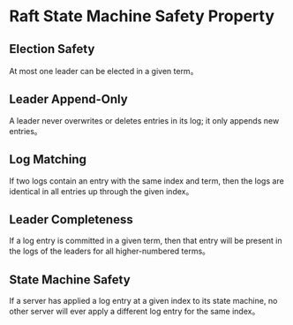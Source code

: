 # Raft State Machine Safety Property
## Election Safety
At most one leader can be elected in a given term。
## Leader Append-Only
A leader never overwrites or deletes entries in its log; it only appends new entries。
## Log Matching
If two logs contain an entry with the same index and term, then the logs are identical in all entries up through the given index。
## Leader Completeness
If a log entry is committed in a given term, then that entry will be present in the logs of the leaders for all higher-numbered terms。
## State Machine Safety
If a server has applied a log entry at a given index to its state machine, no other server will ever apply a different log entry for the same index。